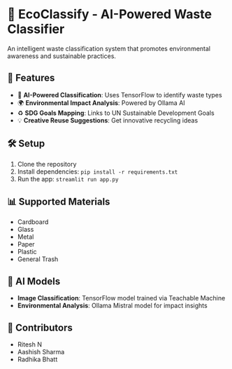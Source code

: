 # 🌱 EcoClassify - AI-Powered Waste Classifier

An intelligent waste classification system that promotes environmental awareness and sustainable practices.

## 🌟 Features

- 🤖 **AI-Powered Classification**: Uses TensorFlow to identify waste types
- 🌍 **Environmental Impact Analysis**: Powered by Ollama AI
- ♻️ **SDG Goals Mapping**: Links to UN Sustainable Development Goals
- 💡 **Creative Reuse Suggestions**: Get innovative recycling ideas

## 🛠️ Setup

1. Clone the repository
2. Install dependencies: `pip install -r requirements.txt`
3. Run the app: `streamlit run app.py`

## 📊 Supported Materials

- Cardboard
- Glass  
- Metal
- Paper
- Plastic
- General Trash

## 🤖 AI Models

- **Image Classification**: TensorFlow model trained via Teachable Machine
- **Environmental Analysis**: Ollama Mistral model for impact insights

## 👥 Contributors
- Ritesh N
- Aashish Sharma
- Radhika Bhatt
